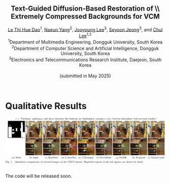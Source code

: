 <!-- PROJECT LOGO -->
<br />
<p align="center">
  <!-- <a href="https://nhduong.github.io/">
    <img src="dgu.png" alt="Logo" width="224" height="224">
  </a> -->

  <h2 align="center">Text-Guided Diffusion-Based Restoration of \\ Extremely Compressed Backgrounds for VCM</h2>

  <p align="center">
    <a href="mailto:daole@mme.dongguk.edu" target="_blank">Le Thi Hue Dao</a><sup>1</sup>,
    <a href="mailto:klemon@dgu.ac.kr" target="_blank">Naeun Yang</a><sup>2</sup>,
    <a href="mailto:leejy1003@etri.re.kr" target="_blank">Jooyoung Lee</a><sup>3</sup>,
    <a href="mailto:jsy@etri.re.kr" target="_blank">Seyoon Jeong</a><sup>3</sup>, and 
    <a href="mailto:chullee@dongguk.edu" target="_blank">Chul Lee</a><sup>1,2</sup>
    <br>
    <sup>1</sup>Department of Multimedia Engineering, Dongguk University, South Korea<br>
    <sup>2</sup>Department of Computer Science and Artificial Intelligence, Dongguk University, South Korea
    <br>
    <sup>3</sup>Electronics and Telecommunications Research Institute, Daejeon, South Korea<br>
    <br>
    (submitted in May 2025)
  </p>
</p>

<br>

# Qualitative Results
<div style="display: flex; justify-content: center;">
  <img src="./figures/results_COCO.png" width="1000">
</div>

<br>

The code will be released soon.




